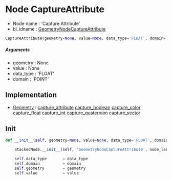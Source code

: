# Node CaptureAttribute

- Node name : 'Capture Attribute'
- bl_idname : [GeometryNodeCaptureAttribute](https://docs.blender.org/api/current/bpy.types.{bl_idname}.html)


``` python
CaptureAttribute(geometry=None, value=None, data_type='FLOAT', domain='POINT', node_label=None, node_color=None)
```
##### Arguments

- geometry : None
- value : None
- data_type : 'FLOAT'
- domain : 'POINT'

## Implementation

- [Geometry](/docs/GeoNodes/Geometry.md) : [capture_attribute](/docs/GeoNodes/Geometry.md#capture_attribute) [capture_boolean](/docs/GeoNodes/Geometry.md#capture_boolean) [capture_color](/docs/GeoNodes/Geometry.md#capture_color) [capture_float](/docs/GeoNodes/Geometry.md#capture_float) [capture_int](/docs/GeoNodes/Geometry.md#capture_int) [capture_quaternion](/docs/GeoNodes/Geometry.md#capture_quaternion) [capture_vector](/docs/GeoNodes/Geometry.md#capture_vector)

## Init

``` python
def __init__(self, geometry=None, value=None, data_type='FLOAT', domain='POINT', node_label=None, node_color=None):

    StackedNode.__init__(self, 'GeometryNodeCaptureAttribute', node_label=node_label, node_color=node_color)

    self.data_type       = data_type
    self.domain          = domain
    self.geometry        = geometry
    self.value           = value
```
